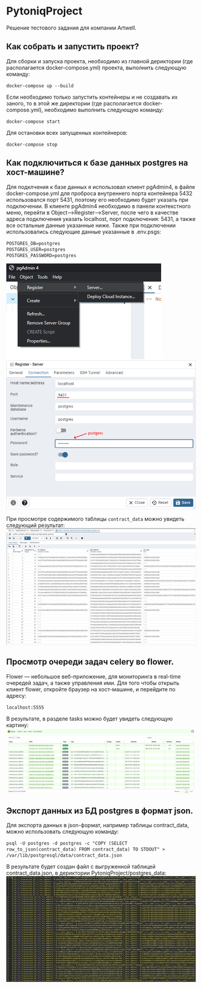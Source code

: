 # PytoniqProject
Решение тестового задания для компании Artwell.

## Как собрать и запустить проект?
Для сборки и запуска проекта, необходимо из главной дериктории (где располагается docker-compose.yml) 
проекта, выполнить следующую команду:
```
docker-compose up --build
```
Если необходимо только запустить контейнеры и не создавать их заного, 
то в этой же директории (где располагается docker-compose.yml),
необходимо выполнить следующую команду:
```
docker-compose start
```
Для остановки всех запущенных контейнеров:
```
docker-compose stop
```
## Как подключиться к базе данных postgres на хост-машине?
Для подклчения к базе данных я использовал клиент pgAdmin4,
в файле docker-compose.yml для проброса внутреннего порта 
контейнера 5432 использовался порт 5431, поэтому его необходимо
будет указать при подключении.
В клиенте pgAdmin4 необходимо в панели контекстного меню, перейти в Object-->Register-->Server,
после чего в качестве адреса подключения указать localhost, порт подключения: 5431,
а также все остальные данные указанные ниже.
Также при подключении использовались следующие данные указанные в .env.psgs:
```
POSTGRES_DB=postgres
POSTGRES_USER=postgres
POSTGRES_PASSWORD=postgres
```
![connected_postgres](images/connected_postgres.png)
![credentials_postgres](images/credentials_postgres.png)

При просмотре содержимого таблицы `contract_data` можно увидеть следующий
результат:
![view_all_row_transactions_contract_data_table](images/view_all_row_transactions_contract_data_table.png)

## Просмотр очереди задач celery во flower.
Flower — небольшое веб-приложение, для мониторинга в real-time очередей задач,
а также управления ими.
Для того чтобы открыть клиент flower, откройте браузер на хост-машине,
и перейдите по адресу:
```
localhost:5555
```
В результате, в разделе tasks можно будет увидеть следующую картину:
![celery_flower_tasks](images/celery_flower_tasks.png)

## Экспорт данных из БД postgres в формат json.
Для экспорта данных в json-формат, например таблицы contract_data, можно 
использовать следующую команду:
```
psql -U postgres -d postgres -c "COPY (SELECT row_to_json(contract_data) FROM contract_data) TO STDOUT" > /var/lib/postgresql/data/contract_data.json
```

В результате будет создан файл с выгруженной таблицей contract_data.json,
в дериктории PytoniqProject/postgres_data:
![contract_data.json](images/contract_data.json.png)

